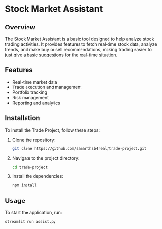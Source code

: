# Stock Market Assistant

## Overview
The Stock Market Assistant is a basic tool designed to help analyze stock trading activities. It provides features to fetch real-time stock data, analyze trends, and make buy or sell recommendations, making trading easier to just give a basic suggestions for the real-time situation.

## Features
- Real-time market data
- Trade execution and management
- Portfolio tracking
- Risk management
- Reporting and analytics

## Installation
To install the Trade Project, follow these steps:

1. Clone the repository:
    ```bash
    git clone https://github.com/samarthsb4real/trade-project.git
    ```
2. Navigate to the project directory:
    ```bash
    cd trade-project
    ```
3. Install the dependencies:
    ```bash
    npm install
    ```

## Usage
To start the application, run:
```bash
streamlit run assist.py
```